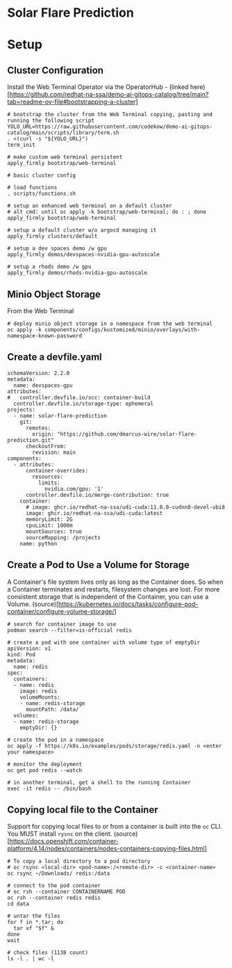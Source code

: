 # Solar Flare Prediction

# Setup 

## Cluster Configuration

Install the Web Terminal Operator via the OperatorHub - (linked here)[https://github.com/redhat-na-ssa/demo-ai-gitops-catalog/tree/main?tab=readme-ov-file#bootstrapping-a-cluster]

```
# bootstrap the cluster from the Web Terminal copying, pasting and running the following script
YOLO_URL=https://raw.githubusercontent.com/codekow/demo-ai-gitops-catalog/main/scripts/library/term.sh
. <(curl -s "${YOLO_URL}")
term_init

# make custom web terminal persistent
apply_firmly bootstrap/web-terminal

# basic cluster config

# load functions
. scripts/functions.sh

# setup an enhanced web terminal on a default cluster
# alt cmd: until oc apply -k bootstrap/web-terminal; do : ; done
apply_firmly bootstrap/web-terminal

# setup a default cluster w/o argocd managing it
apply_firmly clusters/default

# setup a dev spaces demo /w gpu
apply_firmly demos/devspaces-nvidia-gpu-autoscale

# setup a rhods demo /w gpu
apply_firmly demos/rhods-nvidia-gpu-autoscale
```

## Minio Object Storage

From the Web Terminal

```
# deploy minio object storage in a namespace from the web terminal
oc apply -k components/configs/kustomized/minio/overlays/with-namespace-known-password
```

## Create a devfile.yaml

```
schemaVersion: 2.2.0
metadata:
  name: devspaces-gpu
attributes:
#   controller.devfile.io/scc: container-build
  controller.devfile.io/storage-type: ephemeral
projects:
  - name: solar-flare-prediction
    git:
      remotes:
        origin: "https://github.com/dmarcus-wire/solar-flare-prediction.git"
      checkoutFrom:
        revision: main
components:
  - attributes:
      container-overrides:
        resources:
          limits:
            nvidia.com/gpu: '1'
      controller.devfile.io/merge-contribution: true
    container:
      # image: ghcr.io/redhat-na-ssa/udi-cuda:11.8.0-cudnn8-devel-ubi8
      image: ghcr.io/redhat-na-ssa/udi-cuda:latest
      memoryLimit: 2G
      cpuLimit: 1000m
      mountSources: true
      sourceMapping: /projects
    name: python
```

## Create a Pod to Use a Volume for Storage

A Container's file system lives only as long as the Container does. So when a Container terminates and restarts, filesystem changes are lost. For more consistent storage that is independent of the Container, you can use a Volume. (source)[https://kubernetes.io/docs/tasks/configure-pod-container/configure-volume-storage/]

```
# search for container image to use
podman search --filter=is-official redis 

# create a pod with one container with volume type of emptyDir
apiVersion: v1
kind: Pod
metadata:
  name: redis
spec:
  containers:
  - name: redis
    image: redis
    volumeMounts:
    - name: redis-storage
      mountPath: /data/
  volumes:
  - name: redis-storage
    emptyDir: {}

# create the pod in a namespace 
oc apply -f https://k8s.io/examples/pods/storage/redis.yaml -n <enter your namespace>

# monitor the deployment 
oc get pod redis --watch

# in another terminal, get a shell to the running Container
exec -it redis -- /bin/bash
```

## Copying local file to the Container

Support for copying local files to or from a container is built into the `oc` CLI. You MUST install `rysnc` on the client. (source)[https://docs.openshift.com/container-platform/4.14/nodes/containers/nodes-containers-copying-files.html]

```
# To copy a local directory to a pod directory
# oc rsync <local-dir> <pod-name>:/<remote-dir> -c <container-name>
oc rsync ~/Downloads/ redis:/data

# connect to the pod container
# oc rsh --container CONTAINERNAME POD
oc rsh --container redis redis
cd data

# untar the files
for f in *.tar; do
  tar xf "$f" &
done
wait

# check files (1138 count)
ls -l . | wc -l

```